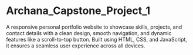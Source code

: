 # Archana_Capstone_Project_1
A responsive personal portfolio website to showcase skills, projects, and contact details with a clean design, smooth navigation, and dynamic features like a scroll-to-top button. Built using HTML, CSS, and JavaScript, it ensures a seamless user experience across all devices.
